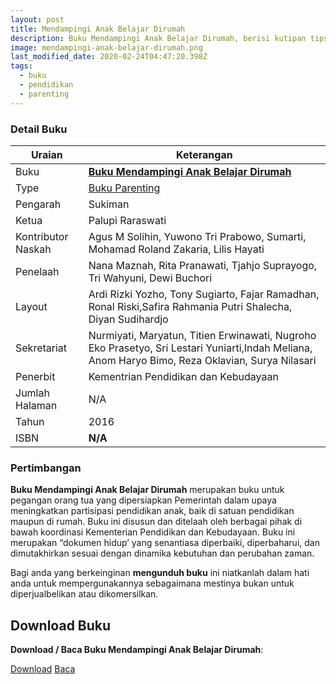 ```yaml
---
layout: post
title: Mendampingi Anak Belajar Dirumah
description: Buku Mendampingi Anak Belajar Dirumah, berisi kutipan tips, cara dan langkah-langkah mendampingi anak belajar dirumah 
image: mendampingi-anak-belajar-dirumah.png
last_modified_date: 2020-02-24T04:47:20.398Z
tags:
  - buku
  - pendidikan
  - parenting
---
```


### Detail Buku

|Uraian|Keterangan|
| --- | --- |
|Buku|<a href="/bse/buku-mendampingi-anak-belajar-dirumah" title="Buku Mendampingi Anak Belajar Dirumah"><strong>Buku Mendampingi Anak Belajar Dirumah</strong></a>|
|Type|<a href="/bse/parenting" title="Buku Parenting" target="_blank">Buku Parenting</a>|
|Pengarah|Sukiman|
|Ketua|Palupi Raraswati|
|Kontributor Naskah|Agus M Solihin, Yuwono Tri Prabowo, Sumarti, Mohamad Roland Zakaria, Lilis Hayati|
|Penelaah|Nana Maznah, Rita Pranawati, Tjahjo Suprayogo, Tri Wahyuni, Dewi Buchori|
|Layout|Ardi Rizki Yozho, Tony Sugiarto, Fajar Ramadhan, Ronal Riski,Safira Rahmania Putri Shalecha, Diyan Sudihardjo|
|Sekretariat|Nurmiyati, Maryatun, Titien Erwinawati, Nugroho Eko Prasetyo, Sri Lestari Yuniarti,Indah Meliana, Anom Haryo Bimo, Reza Oklavian, Surya Nilasari|
|Penerbit|Kementrian Pendidikan dan Kebudayaan|
|Jumlah Halaman|N/A|
|Tahun|2016|
|ISBN|<strong>N/A</strong>|


### Pertimbangan
**Buku Mendampingi Anak Belajar Dirumah** merupakan buku untuk pegangan orang tua yang dipersiapkan Pemerintah dalam upaya meningkatkan partisipasi pendidikan anak, baik di satuan pendidikan maupun di rumah. Buku ini disusun dan ditelaah oleh berbagai pihak di bawah koordinasi Kementerian Pendidikan dan Kebudayaan. Buku ini merupakan “dokumen hidup’ yang senantiasa diperbaiki, diperbaharui, dan dimutakhirkan sesuai dengan dinamika kebutuhan dan perubahan zaman.

Bagi anda yang berkeinginan <b>mengunduh buku</b> ini niatkanlah dalam hati anda untuk mempergunakannya sebagaimana mestinya bukan untuk diperjualbelikan atau dikomersilkan.
  
## Download Buku
**Download / Baca Buku Mendampingi Anak Belajar Dirumah**:
<p class="center"><a class="button download" href="https://docs.google.com/uc?export=download&id=1xGLOsfOJ5fiLN4ZTrUMugwgG7TD3YXYm" rel="nofollow" target="_blank" title="Download Buku Mendampingi Anak Belajar Dirumah">Download</a>
<a class="button demo open-dialog" href="https://drive.google.com/file/d/1xGLOsfOJ5fiLN4ZTrUMugwgG7TD3YXYm/preview" rel="nofollow" target="_blank" title="Baca Buku Mendampingi Anak Belajar Dirumah">Baca</a></p>
